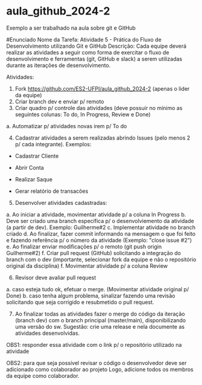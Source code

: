 # aula_github_2024-2
Exemplo a ser trabalhado na aula sobre git e GitHub

#Enunciado 
Nome da Tarefa:
Atividade 5 - Prática do Fluxo de Desenvolvimento utilizando Git e GitHub
Descrição:
Cada equipe deverá realizar as atividades a seguir como forma de exercitar o fluxo de desenvolvimento e ferramentas (git, GitHub e slack) a serem utilizadas durante as iterações de desenvolvimento.

Atividades:

1. Fork https://github.com/ES2-UFPI/aula_github_2024-2 (apenas o lider da equipe)
2. Criar branch dev e enviar p/ remoto 
3. Criar quadro p/ controle das atividades (deve possuir no mínimo as seguintes colunas: To do, In Progress, Review e Done)

a. Automatizar p/ atividades novas irem p/ To do

4. Cadastrar atividades a serem realizadas abrindo Issues (pelo menos 2 p/ cada integrante). Exemplos:

- Cadastrar Cliente

- Abrir Conta

- Realizar Saque

- Gerar relatório de transacões

5. Desenvolver atividades cadastradas:

a. Ao iniciar a atividade, movimentar atividade p/ a coluna In Progress 
b. Deve ser criado uma branch específica p/ o desenvolviemento da atividade (a partir de dev). Exemplo: Guilherme#2
c. Implementar atividade no branch criado 
d. Ao finalizar, fazer commit informando na mensagem o que foi feito e fazendo referência p/ o número da atividade (Exemplo: "close issue #2")
e. Ao finalizar enviar modificações p/ o remoto (git push origin Guilherme#2)
f. Criar pull request (GitHub) solicitando a integração do branch com o dev (importante, selecionar fork da equipe e não o repositório original da disciplina)
f. Movimentar atividade p/ a coluna Review

6. Revisor deve avaliar pull request

a. caso esteja tudo ok, efetuar o merge. (Movimentar atividade original p/ Done)
b. caso tenha algum problema, sinalizar fazendo uma revisão solicitando que seja corrigido e resubmetido o pull request.

7. Ao finalizar todas as atividades fazer o merge do código da iteração (branch dev) com o branch principal (master/main), disponibilizando uma versão do sw. Sugestão: crie uma release e nela documente as atividades desenvolvidas.







OBS1: responder essa atividade com o link p/ o repositório utilizado na atividade

OBS2: para que seja possível revisar o código o desenvolvedor deve ser adicionado como colaborador ao projeto Logo, adicione todos os membros da equipe como colaborador.
